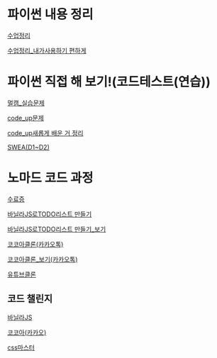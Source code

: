 # 파이썬 내용 정리

[수업정리](https://github.com/sungin95/TIL/tree/master/python/%ED%8C%8C%EC%9D%B4%EC%8D%AC_%EC%88%98%EC%97%85%EB%82%B4%EC%9A%A9)

[수업정리_내가사용하기 편하게](https://github.com/sungin95/TIL/tree/master/python/%ED%8C%8C%EC%9D%B4%EC%8D%AC_%EC%88%98%EC%97%85%EB%82%B4%EC%9A%A9_%EB%82%B4%EA%B0%80%EC%93%B0%EA%B2%8C%EC%A0%95%EB%A6%AC)



# 파이썬 직접 해 보기!(코드테스트(연습))

[멀캠_실습문제](https://github.com/sungin95/TIL/tree/master/python/%EC%BD%94%EB%93%9C%ED%85%8C%EC%8A%A4%ED%8A%B8(%EC%97%B0%EC%8A%B5)/%EB%A9%80%EC%BA%A0_%EC%8B%A4%EC%8A%B5%EB%AC%B8%EC%A0%9C)

[code_up문제](https://github.com/sungin95/TIL/tree/master/python/%EC%BD%94%EB%93%9C%ED%85%8C%EC%8A%A4%ED%8A%B8(%EC%97%B0%EC%8A%B5)/code_up)

[code_up새롭게 배운 거 정리](https://github.com/sungin95/TIL/blob/master/python/%EC%BD%94%EB%93%9C%ED%85%8C%EC%8A%A4%ED%8A%B8(%EC%97%B0%EC%8A%B5)/code_up/%EB%AC%B8%ED%92%80%EC%95%8C.md)

[SWEA(D1~D2)](https://github.com/sungin95/TIL/tree/master/python/%EC%BD%94%EB%93%9C%ED%85%8C%EC%8A%A4%ED%8A%B8(%EC%97%B0%EC%8A%B5)/SWEA)



# 노마드 코드 과정

[수료증](https://nomadcoders.co/users/dlrkehrud)



[바닐라JS로TODO리스트 만들기](https://github.com/sungin95/sungin95.github.io)

[바닐라JS로TODO리스트 만들기_보기](https://sungin95.github.io/) 



[코코아클론(카카오톡)](https://github.com/sungin95/sungin95.kokoa-clone-2022)

[코코아클론_보기(카카오톡)](https://sungin95.github.io/sungin95.kokoa-clone-2022/)



[유튜브클론](https://github.com/sungin95/wetube-reload)

## 코드 챌린지

[바닐라JS](https://github.com/sungin95/Nomadcode_challenge/tree/main/%EB%B0%94%EB%8B%90%EB%9D%BC(%EC%84%B1%EA%B3%B5))

[코코아(카카오)](https://github.com/sungin95/Nomadcode_challenge/tree/main/%EC%BD%94%EC%BD%94%EC%95%84(%EC%84%B1%EA%B3%B5))

[css마스터](https://github.com/sungin95/Nomadcode_challenge/tree/main/css-master(%EC%84%B1%EA%B3%B5))





